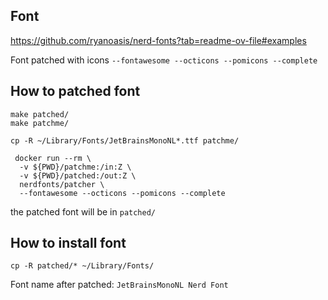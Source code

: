 ## Font

https://github.com/ryanoasis/nerd-fonts?tab=readme-ov-file#examples

Font patched with icons `--fontawesome --octicons --pomicons --complete`

## How to patched font

```
make patched/
make patchme/

cp -R ~/Library/Fonts/JetBrainsMonoNL*.ttf patchme/

 docker run --rm \
  -v ${PWD}/patchme:/in:Z \
  -v ${PWD}/patched:/out:Z \
  nerdfonts/patcher \
  --fontawesome --octicons --pomicons --complete
```

the patched font will be in `patched/`

## How to install font

```
cp -R patched/* ~/Library/Fonts/
```

Font name after patched: `JetBrainsMonoNL Nerd Font`
